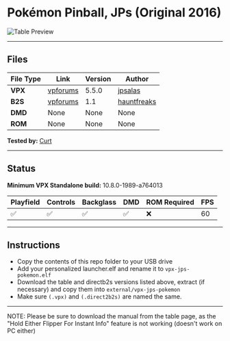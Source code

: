 # Pokémon Pinball, JPs (Original 2016)

![Table Preview](../../images/vpx-jps-pokemon-preview.png)


---

## Files
| File Type | Link | Version | Author | 
|-----------|--------|----------|--------------|
| **VPX** | [vpforums](https://www.vpforums.org/index.php?app=downloads&showfile=12258) | 5.5.0| [jpsalas](https://www.vpforums.org/index.php?showuser=277)|
| **B2S** | [vpforums](https://www.vpforums.org/index.php?app=downloads&showfile=12269) | 1.1 | [hauntfreaks](https://www.vpforums.org/index.php?showuser=73849)|
| **DMD** | None | None | None |
| **ROM** | None | None | None |


**Tested by:** [Curt](https://github.com/Old-Cyrus)

---

## Status 
**Minimum VPX Standalone build:** 10.8.0-1989-a764013

| Playfield | Controls | Backglass | DMD | ROM Required | FPS | 
|-----------|----------|-----------|-----|--------------|-----|
| :white_check_mark: | :white_check_mark: | :white_check_mark: | :white_check_mark: | :x: | 60 |

---

## Instructions

- Copy the contents of this repo folder to your USB drive
- Add your personalized launcher.elf and rename it to `vpx-jps-pokemon.elf`
- Download the table and directb2s versions listed above, extract (if necessary) and copy them into `external/vpx-jps-pokemon`
- Make sure `(.vpx)` and `(.direct2b2s)` are named the same.

---
NOTE: Please be sure to download the manual from the table page, as the "Hold Either Flipper For Instant Info" feature is not working (doesn't work on PC either)

